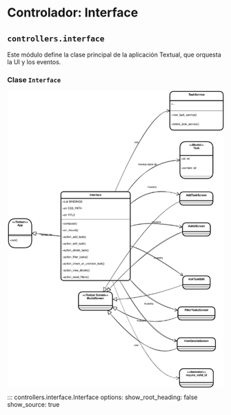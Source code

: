 # Controlador: Interface

## `controllers.interface`

Este módulo define la clase principal de la aplicación Textual, que orquesta la UI y los eventos.

### Clase `Interface`

<p align="center">
    <img src="../../../images/class_Interface.svg"
        alt="Diagrama UML Interface"
        width="500" align="center"/>
</p>

::: controllers.interface.Interface
    options:
        show_root_heading: false
        show_source: true
